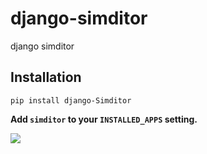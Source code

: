 # django-simditor
django simditor

Installation
------------

    pip install django-Simditor


**Add `simditor` to your `INSTALLED_APPS` setting.**

![]('resources/demo.png')
